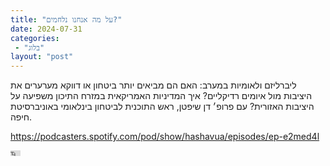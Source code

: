 ```yaml
---
title: "על מה אנחנו נלחמים?"
date: 2024-07-31
categories: 
 - "בלוג"
layout: "post"
---
```


ליברליזם ולאומיות במערב: האם הם מביאים יותר ביטחון או דווקא מערערים את היציבות מול איומים רדיקליים? איך המדיניות האמריקאית במזרח התיכון משפיעה על היציבות האזורית? עם פרופ׳ דן שיפטן, ראש התוכנית לביטחון בינלאומי באוניברסיטת חיפה.

<https://podcasters.spotify.com/pod/show/hashavua/episodes/ep-e2med4l>

<iframe width="16" height="9" src="https://www.youtube.com/embed/JaWstH5gA6o" frameborder="0" allow="accelerometer; autoplay; clipboard-write; encrypted-media; gyroscope; picture-in-picture; web-share" referrerpolicy="strict-origin-when-cross-origin" allowfullscreen></iframe>
